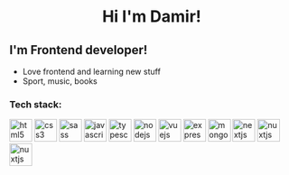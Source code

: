 <h1 align="center">Hi I'm Damir!</h1>

## I'm Frontend developer!

- Love frontend and learning new stuff
- Sport, music, books

### Tech stack:

<p align="left">
  <img src="https://cdn.worldvectorlogo.com/logos/html5-1.svg" alt="html5" width="40" height="40"/>
  <img src="https://cdn.worldvectorlogo.com/logos/css-5.svg" alt="css3" width="40" height="40"/>
  <img src="https://cdn.worldvectorlogo.com/logos/sass-1.svg" alt="sass" width="40" height="40"/>
  <img src="https://cdn.worldvectorlogo.com/logos/logo-javascript.svg" alt="javascript" width="40" height="40"/>
  <img src="https://cdn.worldvectorlogo.com/logos/typescript.svg" alt="typescript" width="40" height="40"/>
  <img src="https://cdn.worldvectorlogo.com/logos/react-2.svg" alt="nodejs" width="40" height="40"/> 
  <img src="https://cdn.worldvectorlogo.com/logos/vue-js-1.svg" alt="vuejs" width="40" height="40"/>
  <img src="https://cdn.worldvectorlogo.com/logos/express-109.svg" alt="express" width="40" height="40"/>
  <img src="https://cdn.worldvectorlogo.com/logos/mongodb-icon-1.svg" alt="mongodb" width="40" height="40"/>
  <img src="https://cdn.worldvectorlogo.com/logos/nextjs-3.svg" alt="nextjs" width="40" height="40"/>
  <img src="https://www.vectorlogo.zone/logos/nuxtjs/nuxtjs-icon.svg" alt="nuxtjs" width="40" height="40"/> 
  <img src="https://cdn.worldvectorlogo.com/logos/nodejs-1.svg" alt="nuxtjs" width="40" height="40"/>
</p>
